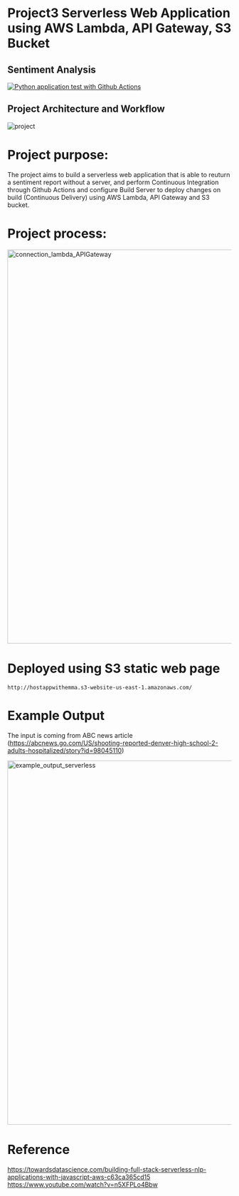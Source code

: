 # Project3 Serverless Web Application using AWS Lambda, API Gateway, S3 Bucket

## Sentiment Analysis 
[![Python application test with Github Actions](https://github.com/nogibjj/fastapi_news/actions/workflows/main.yml/badge.svg)](https://github.com/nogibjj/fastapi_news/actions/workflows/main.yml)

## Project Architecture and Workflow

![project](https://user-images.githubusercontent.com/112578755/226981316-7e066027-0468-46d1-b2a0-2ec5d80ea915.jpg)

# Project purpose:

The project aims to build a serverless web application that is able to reuturn a sentiment report without a server, and perform Continuous Integration through Github Actions and configure Build Server to deploy changes on build (Continuous Delivery) using AWS Lambda, API Gateway and S3 bucket.

# Project process:

<img width="886" alt="connection_lambda_APIGateway" src="https://user-images.githubusercontent.com/112578755/226983297-35607e06-355f-4247-b2fd-d61e048a95ef.png">





# Deployed using S3 static web page
`http://hostappwithemma.s3-website-us-east-1.amazonaws.com/ `

# Example Output
The input is coming from ABC news article (https://abcnews.go.com/US/shooting-reported-denver-high-school-2-adults-hospitalized/story?id=98045110)

<img width="819" alt="example_output_serverless" src="https://user-images.githubusercontent.com/112578755/226982718-c58918d6-1a35-44a6-a791-2d3aeb4d32f1.png">


# Reference

https://towardsdatascience.com/building-full-stack-serverless-nlp-applications-with-javascript-aws-c63ca365cd15
https://www.youtube.com/watch?v=n5XFPLo4Bbw

